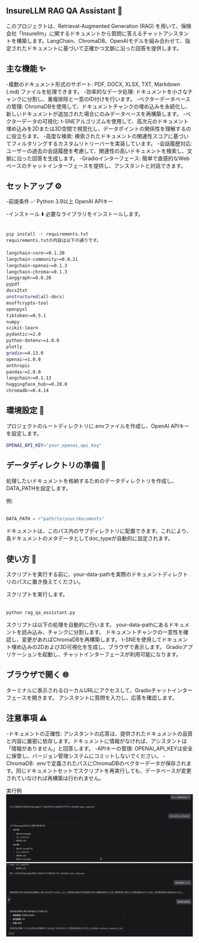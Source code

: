 ## InsureLLM RAG QA Assistant 🧠
このプロジェクトは、Retrieval-Augmented Generation (RAG) を用いて、保険会社「Insurellm」に関するドキュメントから質問に答えるチャットアシスタントを構築します。LangChain、ChromaDB、OpenAIモデルを組み合わせて、指定されたドキュメントに基づいて正確かつ文脈に沿った回答を提供します。

## 主な機能 ✨
-複数のドキュメント形式のサポート: PDF, DOCX, XLSX, TXT, Markdown (.md) ファイルを処理できます。
-効率的なデータ処理: ドキュメントを小さなチャンクに分割し、重複排除と一意のID付けを行います。
-ベクターデータベースの管理: ChromaDBを使用して、ドキュメントチャンクの埋め込みを永続化し、新しいドキュメントが追加された場合にのみデータベースを再構築します。
-ベクターデータの可視化: t-SNEアルゴリズムを使用して、高次元のドキュメント埋め込みを2Dまたは3D空間で視覚化し、データポイントの関係性を理解するのに役立ちます。
-高度な検索: 検索されたドキュメントの関連性スコアに基づいてフィルタリングするカスタムリトリーバーを実装しています。
-会話履歴対応: ユーザーの過去の会話履歴を考慮して、関連性の高いドキュメントを検索し、文脈に沿った回答を生成します。
-Gradioインターフェース: 簡単で直感的なWebベースのチャットインターフェースを提供し、アシスタントと対話できます。

## セットアップ ⚙️
-前提条件 ✅
Python 3.9以上
OpenAI APIキー

-インストール ⬇️
必要なライブラリをインストールします。

```bash

pip install -r requirements.txt
requirements.txtの内容は以下の通りです。

langchain-core>=0.1.20
langchain-community>=0.0.21
langchain-openai>=0.1.3
langchain-chroma>=0.1.3
langgraph>=0.0.20
pypdf
docx2txt
unstructured[all-docs]
msoffcrypto-tool
openpyxl
tiktoken>=0.5.1
numpy
scikit-learn
pydantic>=2.0
python-dotenv>=1.0.0
plotly
gradio==4.13.0
openai>=1.0.0
anthropic
pandas>=2.0.0
langchain>=0.1.13
huggingface_hub>=0.20.0
chromadb>=0.4.14

```
## 環境設定 🔑
プロジェクトのルートディレクトリに.envファイルを作成し、OpenAI APIキーを設定します。
```bash
OPENAI_API_KEY="your_openai_api_key"
```
## データディレクトリの準備 📁
処理したいドキュメントを格納するためのデータディレクトリを作成し、DATA_PATHを設定します。

例:

```Python

DATA_PATH = r"path/to/your/documents"
```
ドキュメントは、このパス内のサブディレクトリに配置できます。これにより、各ドキュメントのメタデータとしてdoc_typeが自動的に設定されます。

## 使い方 🚀
スクリプトを実行する前に、your-data-pathを実際のドキュメントディレクトリのパスに置き換えてください。

スクリプトを実行します。

```Bash

python rag_qa_assistant.py
```
スクリプトは以下の処理を自動的に行います。
your-data-pathにあるドキュメントを読み込み、チャンクに分割します。
ドキュメントチャンクの一意性を確認し、変更があればChromaDBを再構築します。
t-SNEを使用してドキュメント埋め込みの2Dおよび3D可視化を生成し、ブラウザで表示します。
Gradioアプリケーションを起動し、チャットインターフェースが利用可能になります。

## ブラウザで開く 🌐

ターミナルに表示されるローカルURLにアクセスして、Gradioチャットインターフェースを開きます。
アシスタントに質問を入力し、応答を確認します。

## 注意事項 ⚠️
-ドキュメントの正確性: アシスタントの応答は、提供されたドキュメントの品質と内容に厳密に依存します。ドキュメントに情報がなければ、アシスタントは「情報がありません」と回答します。
-APIキーの管理: OPENAI_API_KEYは安全に保管し、バージョン管理システムにコミットしないでください。
-ChromaDB: .envで定義されたパスにChromaDBのベクターデータが保存されます。同じドキュメントセットでスクリプトを再実行しても、データベースが変更されていなければ再構築は行われません。

実行例
![alt text](image.png)
![alt text](image-1.png)
